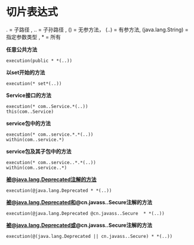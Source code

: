 # 切片表达式

 . = 子路径 ,  .. = 子孙路径 ,  () = 无参方法， (..) = 有参方法,  (java.lang.String) = 指定参数类型
, * = 所有

**任意公共方法**
```
execution(public * *(..))
```

**以set开始的方法**
```
execution(* set*(..))
```

**Service接口的方法**
```
execution(* com..Service.*(..))
this(com..Service)
```

**service包中的方法**
```
execution(* com..service.*.*(..))
within(com..service.*)
```

**service包及其子包中的方法**
```
execution(* com..service..*.*(..))
within(com..service..*)
```

**被@java.lang.Deprecated注解的方法**
```
execution(@java.lang.Deprecated * *(..))
```

**被@java.lang.Deprecated和@cn.javass..Secure注解的方法**
```
execution(@java.lang.Deprecated @cn.javass..Secure  * *(..))
```

**被@java.lang.Deprecated或@cn.javass..Secure注解的方法**
```
execution(@(java.lang.Deprecated || cn.javass..Secure) * *(..))
```
